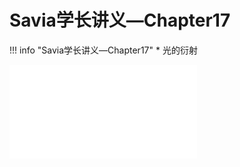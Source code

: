 # Savia学长讲义—Chapter17
!!! info "Savia学长讲义—Chapter17"
    * 光的衍射

<object data="第 17 章 光的衍射.pdf" type="application/pdf" width="100%" height="800">
    <embed src="第 17 章 光的衍射.pdf" type="application/pdf" />
</object>